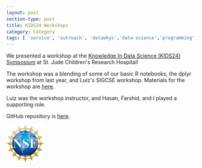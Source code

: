 ```yaml
---
layout: post
section-type: post
title: KIDS24 Workshops
category: Category
tags: [ 'service', 'outreach', 'datawhys','data-science','programming','blocks' ]
---
```

We presented a workshop at the [Knowledge In Data Science (KIDS24) Symposium](https://web.cvent.com/event/EC5FE0C1-3DE2-410D-B863-7638BFBC3285) at St. Jude Children's Research Hospital!

The workshop was a blending of some of our basic R notebooks, the dplyr workshop from last year, and Luiz's SIGCSE workshop.
Materials for the workshop are [here](https://github.com/memphis-iis/datawhys-r-workshop-2024).

Luiz was the workshop instructor, and Hasan, Farshid, and I played a supporting role.

GitHub repository is [here](https://github.com/memphis-iis/datawhys-r-workshop-2024).

[![NSF award information](/img/nsf-logo.png "NSF award information")](https://nsf.gov/awardsearch/showAward?AWD_ID=1918751&HistoricalAwards=false)
